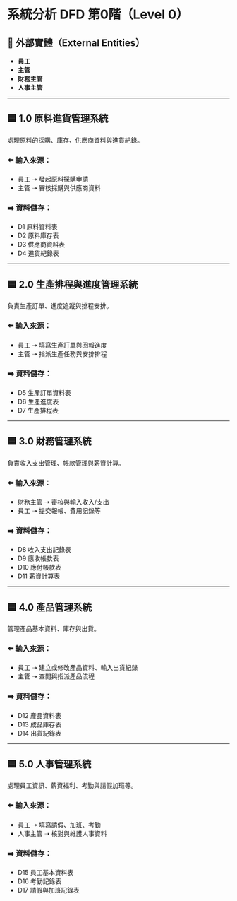 
# 系統分析 DFD 第0階（Level 0）

## 📘 外部實體（External Entities）
- **員工**
- **主管**
- **財務主管**
- **人事主管**

---

## 🟦 1.0 原料進貨管理系統
處理原料的採購、庫存、供應商資料與進貨紀錄。

### ⬅️ 輸入來源：
- 員工 ➝ 發起原料採購申請
- 主管 ➝ 審核採購與供應商資料

### ➡️ 資料儲存：
- D1 原料資料表
- D2 原料庫存表
- D3 供應商資料表
- D4 進貨紀錄表

---

## 🟦 2.0 生產排程與進度管理系統
負責生產訂單、進度追蹤與排程安排。

### ⬅️ 輸入來源：
- 員工 ➝ 填寫生產訂單與回報進度
- 主管 ➝ 指派生產任務與安排排程

### ➡️ 資料儲存：
- D5 生產訂單資料表
- D6 生產進度表
- D7 生產排程表

---

## 🟦 3.0 財務管理系統
負責收入支出管理、帳款管理與薪資計算。

### ⬅️ 輸入來源：
- 財務主管 ➝ 審核與輸入收入/支出
- 員工 ➝ 提交報帳、費用記錄等

### ➡️ 資料儲存：
- D8 收入支出記錄表
- D9 應收帳款表
- D10 應付帳款表
- D11 薪資計算表

---

## 🟦 4.0 產品管理系統
管理產品基本資料、庫存與出貨。

### ⬅️ 輸入來源：
- 員工 ➝ 建立或修改產品資料、輸入出貨紀錄
- 主管 ➝ 查閱與指派產品流程

### ➡️ 資料儲存：
- D12 產品資料表
- D13 成品庫存表
- D14 出貨紀錄表

---

## 🟦 5.0 人事管理系統
處理員工資訊、薪資福利、考勤與請假加班等。

### ⬅️ 輸入來源：
- 員工 ➝ 填寫請假、加班、考勤
- 人事主管 ➝ 核對與維護人事資料

### ➡️ 資料儲存：
- D15 員工基本資料表
- D16 考勤記錄表
- D17 請假與加班記錄表

